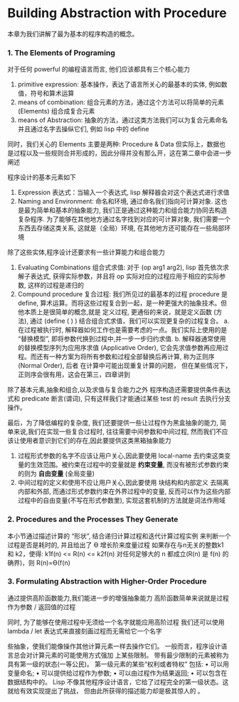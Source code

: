 # Building Abstraction with Procedure

本章为我们讲解了最为基本的程序构造的概念。

### 1. The Elements of Programing
对于任何 powerful 的编程语言而言, 他们应该都具有三个核心能力
1. primitive expression: 基本操作，表达了语言所关心的最基本的实体, 例如数值，符号和算术运算
2. means of combination: 组合元素的方法，通过这个方法可以将简单的元素 (Elements) 组合成复合元素
3. means of Abstraction: 抽象的方法，通过这类方法我们可以为复合元素命名并且通过名字去操纵它们, 例如 lisp 中的 define

同时，我们关心的 Elements 主要是两种: Procedure & Data
但实际上，数据也是过程以及一些规则合并形成的，因此分得并没有那么开，这在第二章中会进一步阐述

程序设计的基本元素如下
1. Expression 表达式：当输入一个表达式, lisp 解释器会对这个表达式进行求值
2. Naming and Environment: 命名和环境, 通过命名我们指向可计算对象. 这也是最为简单和基本的抽象能力, 我们正是通过这种能力和组合能力协同去构造复杂程序. 
   为了能够在其他地方通过名字找到对应的可计算对象, 我们需要一个东西去存储这类关系, 这就是（全局）环境, 在其他地方还可能存在一些局部环境

除了这些实体,程序设计还要求有一些计算能力和组合能力
1. Evaluating Combinations 组合式求值: 对于 (op arg1 arg2), lisp 首先依次求解子表达式, 获得实际参数，并且将 op 实际对应的过程应用于相应的实际参数, 这样的过程是递归的
2. Compound procedure 复合过程: 我们所见过的最基本的过程 procedure 是 define, 算术运算。而将这些过程复合到一起，是一种更强大的抽象技术。但他本质上是很简单的概念,就是
   定义过程, 更通俗的来说，就是定义函数 (方法), 通过 (define (<name> <formal params>) <body>) 结合组合式求值，我们可以实现更复杂的过程复合。
   a. 在过程被执行时, 解释器如何工作也是需要考虑的一点。我们实际上使用的是 “替换模型”, 即将参数代换到过程中,并一步一步归约求值.
   b. 解释器通常使用的替换模型序列为应用序求值 (Applicative Order), 它会先求值参数再应用过程。而还有一种方案为将所有参数和过程全部替换后再计算, 称为正则序 (Normal Order), 后者
   在计算中可能出现重复计算的问题， 但在某些情况下，正则序会很有用，这会在第三，四章讲到

除了基本元素,抽象和组合,以及求值与复合能力之外
程序构造还需要提供条件表达式和 predicate 断言(谓词), 只有这样我们才能通过某些 test 的 result 去执行分支操作。

最后，为了降低编程的复杂度, 我们还要提供一些让过程作为黑盒抽象的能力,
简单来说,我们在实现一些复合过程时, 往往需要中间参数和中间过程, 然而我们不应该让使用者意识到它们的存在,因此要提供这类黑箱抽象能力
1. 过程形式参数的名字不应该让用户关心,因此要使用 local-name 去约束这类变量的生效范围。被约束在过程中的变量就是 **约束变量**, 而没有被形式参数约束的则为 **自由变量** (全局变量)
2. 中间过程的定义和使用不应让用户关心,因此要使用 块结构和内部定义 去隔离内部和外部, 而通过形式参数约束在外界过程中的变量, 
   反而可以作为这些内部过程中的自由变量(不写在形式参数里), 实现这套机制的方法就是词法作用域


### 2. Procedures and the Processes They Generate
本小节通过描述计算的 “形状”,  结合递归计算过程和迭代计算过程实例
来判断一个过程是否是耗时的, 并且给出了 ϴ 增长阶来度量过程
如果存在与n无关的整数k1 和 k2，使得:
k1f(n) <= R(n) <= k2f(n) 对任何足够大的 n 都成立(R(n) 是 f(n) 的确界)，则 R(n)=ϴ(f(n)

### 3. Formulating Abstraction with Higher-Order Procedure
通过提供高阶函数能力,我们能进一步的增强抽象能力
高阶函数简单来说就是过程作为参数 / 返回值的过程

同时, 为了能够在使用过程中无须给一个名字就能应用高阶过程
我们还可以使用 lambda / let 表达式来直接刻画过程而无需给它一个名字

些抽象，使我们能像操作其他计算元素一样去操作它们。 一般而言，程序设计语言总会对计算元素的可能使用方式强加 上某些限制。
带有最少限制的元素被称为具有第一级的狀态(一等公民)。
第一级元素的某些“权利或者特权” 包括:
• 可以用变量命名;
• 可以提供给过程作为参数;
• 可以由过程作为结果返回;
• 可以包含在数据结构中的。
Lisp 不像其他程序设计语言，它给了过程完全的第一级状态。这就给有效实现提出了挑战， 但由此所获得的描述能力却是极其惊人的 。

